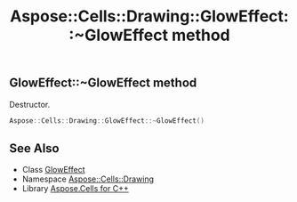 ﻿---
title: Aspose::Cells::Drawing::GlowEffect::~GlowEffect method
linktitle: ~GlowEffect
second_title: Aspose.Cells for C++ API Reference
description: 'Aspose::Cells::Drawing::GlowEffect::~GlowEffect method. Destructor in C++.'
type: docs
weight: 200
url: /cpp/aspose.cells.drawing/gloweffect/~gloweffect/
---
## GlowEffect::~GlowEffect method


Destructor.

```cpp
Aspose::Cells::Drawing::GlowEffect::~GlowEffect()
```

## See Also

* Class [GlowEffect](../)
* Namespace [Aspose::Cells::Drawing](../../)
* Library [Aspose.Cells for C++](../../../)
